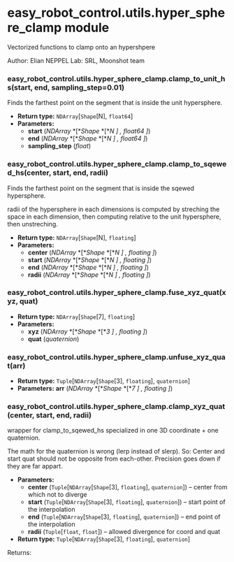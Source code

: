 # easy_robot_control.utils.hyper_sphere_clamp module

Vectorized functions to clamp onto an hypershpere

Author: Elian NEPPEL
Lab: SRL, Moonshot team

### easy_robot_control.utils.hyper_sphere_clamp.clamp_to_unit_hs(start, end, sampling_step=0.01)

Finds the farthest point on the segment that is inside the unit hypersphere.

* **Return type:**
  `NDArray`[`Shape`[N], `float64`]
* **Parameters:**
  * **start** (*NDArray* *[**Shape* *[**N* *]* *,* *float64* *]*)
  * **end** (*NDArray* *[**Shape* *[**N* *]* *,* *float64* *]*)
  * **sampling_step** (*float*)

### easy_robot_control.utils.hyper_sphere_clamp.clamp_to_sqewed_hs(center, start, end, radii)

Finds the farthest point on the segment that is inside the sqewed hypersphere.

radii of the hypersphere in each dimensions is computed by streching the space in each dimension, then computing relative to the unit hypersphere, then unstreching.

* **Return type:**
  `NDArray`[`Shape`[N], `floating`]
* **Parameters:**
  * **center** (*NDArray* *[**Shape* *[**N* *]* *,* *floating* *]*)
  * **start** (*NDArray* *[**Shape* *[**N* *]* *,* *floating* *]*)
  * **end** (*NDArray* *[**Shape* *[**N* *]* *,* *floating* *]*)
  * **radii** (*NDArray* *[**Shape* *[**N* *]* *,* *floating* *]*)

### easy_robot_control.utils.hyper_sphere_clamp.fuse_xyz_quat(xyz, quat)

* **Return type:**
  `NDArray`[`Shape`[7], `floating`]
* **Parameters:**
  * **xyz** (*NDArray* *[**Shape* *[**3* *]* *,* *floating* *]*)
  * **quat** (*quaternion*)

### easy_robot_control.utils.hyper_sphere_clamp.unfuse_xyz_quat(arr)

* **Return type:**
  `Tuple`[`NDArray`[`Shape`[3], `floating`], `quaternion`]
* **Parameters:**
  **arr** (*NDArray* *[**Shape* *[**7* *]* *,* *floating* *]*)

### easy_robot_control.utils.hyper_sphere_clamp.clamp_xyz_quat(center, start, end, radii)

wrapper for clamp_to_sqewed_hs specialized in one 3D coordinate + one quaternion.

The math for the quaternion is wrong (lerp instead of slerp). So:
Center and start quat should not be opposite from each-other.
Precision goes down if they are far appart.

* **Parameters:**
  * **center** (`Tuple`[`NDArray`[`Shape`[3], `floating`], `quaternion`]) – center from which not to diverge
  * **start** (`Tuple`[`NDArray`[`Shape`[3], `floating`], `quaternion`]) – start point of the interpolation
  * **end** (`Tuple`[`NDArray`[`Shape`[3], `floating`], `quaternion`]) – end point of the interpolation
  * **radii** (`Tuple`[`float`, `float`]) – allowed divergence for coord and quat
* **Return type:**
  `Tuple`[`NDArray`[`Shape`[3], `floating`], `quaternion`]

Returns:

